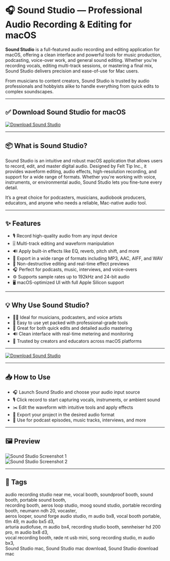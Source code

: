 # 🎧 Sound Studio — Professional Audio Recording & Editing for macOS

**Sound Studio** is a full-featured audio recording and editing application for macOS, offering a clean interface and powerful tools for music production, podcasting, voice-over work, and general sound editing. Whether you're recording vocals, editing multi-track sessions, or mastering a final mix, Sound Studio delivers precision and ease-of-use for Mac users.

From musicians to content creators, Sound Studio is trusted by audio professionals and hobbyists alike to handle everything from quick edits to complex soundscapes.

---

## ✅ Download Sound Studio for macOS  
[![Download Sound Studio](https://img.shields.io/badge/Download-Sound_Studio-darkblue)](#)

---

## 📦 What is Sound Studio?

Sound Studio is an intuitive and robust macOS application that allows users to record, edit, and master digital audio. Designed by Felt Tip Inc., it provides waveform editing, audio effects, high-resolution recording, and support for a wide range of formats. Whether you're working with voice, instruments, or environmental audio, Sound Studio lets you fine-tune every detail.

It’s a great choice for podcasters, musicians, audiobook producers, educators, and anyone who needs a reliable, Mac-native audio tool.

---

## ✨ Features

- 🎙 Record high-quality audio from any input device  
- 🎚 Multi-track editing and waveform manipulation  
- 🔊 Apply built-in effects like EQ, reverb, pitch shift, and more  
- 💽 Export in a wide range of formats including MP3, AAC, AIFF, and WAV  
- 🧰 Non-destructive editing and real-time effect previews  
- 🎧 Perfect for podcasts, music, interviews, and voice-overs  
- ⚙️ Supports sample rates up to 192kHz and 24-bit audio  
- 🖥 macOS-optimized UI with full Apple Silicon support  

---

## 💡 Why Use Sound Studio?

- 🧑‍🎤 Ideal for musicians, podcasters, and voice artists  
- 🧠 Easy to use yet packed with professional-grade tools  
- 🎼 Great for both quick edits and detailed audio mastering  
- 🔊 Clean interface with real-time metering and monitoring  
- 📡 Trusted by creators and educators across macOS platforms  

---

[![Download Sound Studio](https://img.shields.io/badge/Download-Sound_Studio-darkblue)](#)

---

## 📥 How to Use

- 🎧 Launch Sound Studio and choose your audio input source  
- 🎙 Click record to start capturing vocals, instruments, or ambient sound  
- ✂️ Edit the waveform with intuitive tools and apply effects  
- 💾 Export your project in the desired audio format  
- 🔁 Use for podcast episodes, music tracks, interviews, and more  

---

## 🖼 Preview

![Sound Studio Screenshot 1](https://www.felttip.com/ss/img/screenshot-1.png)  
![Sound Studio Screenshot 2](https://mac-cdn.softpedia.com/screenshots/sound-studio_8.jpg)

---

## 📌 Tags

audio recording studio near me, vocal booth, soundproof booth, sound booth, portable sound booth,  
recording booth, aeros loop studio, moog sound studio, portable recording booth, neumann ndh 20, vocaster,  
aeros looper, sound forge audio studio, m audio bx8, vocal booth portable, tlm 49, m audio bx5 d3,  
arturia audiofuse, m audio bx4, recording studio booth, sennheiser hd 200 pro, m audio bx8 d3,  
vocal recording booth, røde nt usb mini, song recording studio, m audio bx3,  
Sound Studio mac, Sound Studio mac download, Sound Studio download mac
